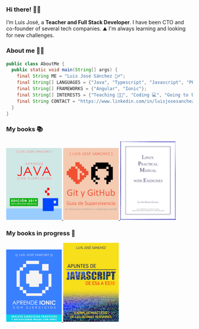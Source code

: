 ### Hi there! 👋🏻

I’m Luis José, a **Teacher and Full Stack Developer**. I have been CTO and co-founder of several tech companies. ⛰️ I'm always learning and looking for new challenges.

### About me 👨‍💻

```java
public class AboutMe {
  public static void main(String[] args) {
    final String ME = "Luis José Sánchez 🙋‍♂️";
    final String[] LANGUAGES = {"Java", "Typescript", "Javascript", "PHP", "HTML", "CSS"};
    final String[] FRAMEWORKS = {"Angular", "Ionic"};
    final String[] INTERESTS = {"Teaching 👨‍🏫", "Coding 💻", "Going to the gym 🏋️‍♂️", "Vegetarian food 🥑"};
    final String CONTACT = "https://www.linkedin.com/in/luisjosesanchez/";
  }
}

```

### My books 📚

<a href="https://leanpub.com/aprendejava/">
  <img width="150" src="aprendejava.png">
</a>

<a href="https://leanpub.com/gitygithub/">
  <img width="150" src="gitygithub.jpg">
</a>

<a href="https://luisjose.org/assets/descargas/linux/linux_practical_manual_31_07_2014_en.pdf">
  <img width="150" src="linuxpracticalmanual.png">
</a>

### My books in progress 🚧

<a href="https://leanpub.com/aprendeionic/">
  <img width="150" src="aprendeionic.png">
</a>

<a href="https://leanpub.com/apuntesdejavascriptdees6aes10">
  <img width="150" src="apuntesdejavascript.jpg">
</a>
